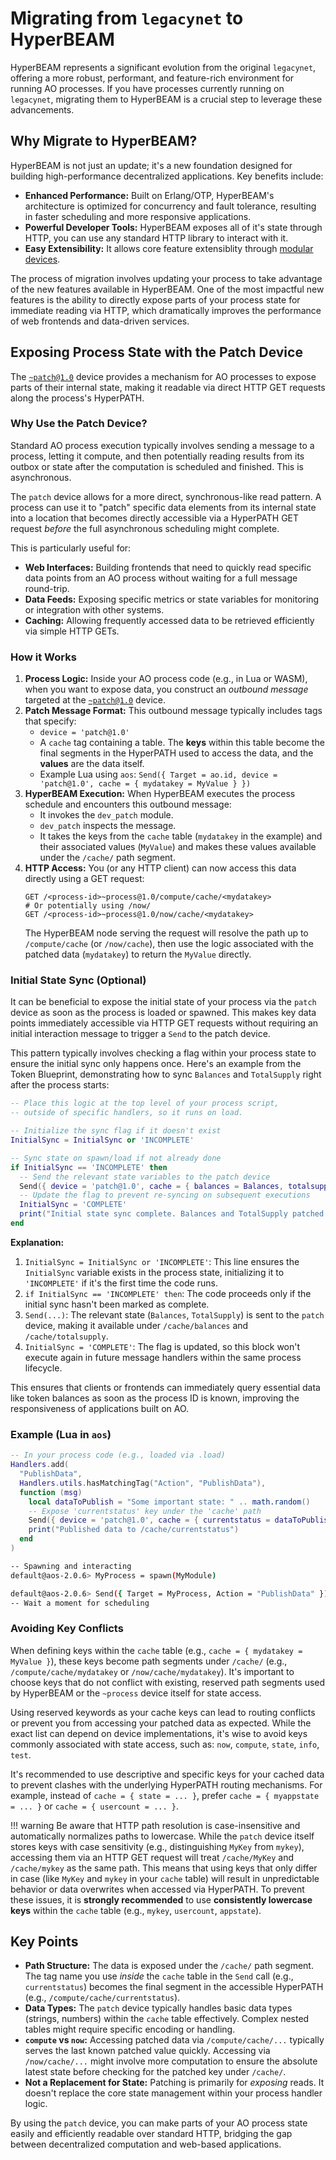 # Migrating from `legacynet` to HyperBEAM

HyperBEAM represents a significant evolution from the original `legacynet`, offering a more robust, performant, and feature-rich environment for running AO processes. If you have processes currently running on `legacynet`, migrating them to HyperBEAM is a crucial step to leverage these advancements.

## Why Migrate to HyperBEAM?

HyperBEAM is not just an update; it's a new foundation designed for building high-performance decentralized applications. Key benefits include:

*   **Enhanced Performance:** Built on Erlang/OTP, HyperBEAM's architecture is optimized for concurrency and fault tolerance, resulting in faster scheduling and more responsive applications.
*   **Powerful Developer Tools:** HyperBEAM exposes all of it's state through HTTP, you can use any standard HTTP library to interact with it. 
*   **Easy Extensibility:** It allows core feature extensiblity through [modular devices](../introduction/ao-devices.md).

The process of migration involves updating your process to take advantage of the new features available in HyperBEAM. One of the most impactful new features is the ability to directly expose parts of your process state for immediate reading via HTTP, which dramatically improves the performance of web frontends and data-driven services.

## Exposing Process State with the Patch Device

The [`~patch@1.0`](../resources/source-code/dev_patch.md) device provides a mechanism for AO processes to expose parts of their internal state, making it readable via direct HTTP GET requests along the process's HyperPATH.

### Why Use the Patch Device?

Standard AO process execution typically involves sending a message to a process, letting it compute, and then potentially reading results from its outbox or state after the computation is scheduled and finished. This is asynchronous.

The `patch` device allows for a more direct, synchronous-like read pattern. A process can use it to "patch" specific data elements from its internal state into a location that becomes directly accessible via a HyperPATH GET request *before* the full asynchronous scheduling might complete.

This is particularly useful for:

*   **Web Interfaces:** Building frontends that need to quickly read specific data points from an AO process without waiting for a full message round-trip.
*   **Data Feeds:** Exposing specific metrics or state variables for monitoring or integration with other systems.
*   **Caching:** Allowing frequently accessed data to be retrieved efficiently via simple HTTP GETs.

### How it Works

1.  **Process Logic:** Inside your AO process code (e.g., in Lua or WASM), when you want to expose data, you construct an *outbound message* targeted at the [`~patch@1.0`](../resources/source-code/dev_patch.md) device.
2.  **Patch Message Format:** This outbound message typically includes tags that specify:
    *   `device = 'patch@1.0'`
    *   A `cache` tag containing a table. The **keys** within this table become the final segments in the HyperPATH used to access the data, and the **values** are the data itself.
    *   Example Lua using `aos`: `Send({ Target = ao.id, device = 'patch@1.0', cache = { mydatakey = MyValue } })`
3.  **HyperBEAM Execution:** When HyperBEAM executes the process schedule and encounters this outbound message:
    *   It invokes the `dev_patch` module.
    *   `dev_patch` inspects the message.
    *   It takes the keys from the `cache` table (`mydatakey` in the example) and their associated values (`MyValue`) and makes these values available under the `/cache/` path segment.
4.  **HTTP Access:** You (or any HTTP client) can now access this data directly using a GET request:
    ```
    GET /<process-id>~process@1.0/compute/cache/<mydatakey>
    # Or potentially using /now/
    GET /<process-id>~process@1.0/now/cache/<mydatakey>
    ```
    The HyperBEAM node serving the request will resolve the path up to `/compute/cache` (or `/now/cache`), then use the logic associated with the patched data (`mydatakey`) to return the `MyValue` directly.

### Initial State Sync (Optional)

It can be beneficial to expose the initial state of your process via the `patch` device as soon as the process is loaded or spawned. This makes key data points immediately accessible via HTTP GET requests without requiring an initial interaction message to trigger a `Send` to the patch device.

This pattern typically involves checking a flag within your process state to ensure the initial sync only happens once. Here's an example from the Token Blueprint, demonstrating how to sync `Balances` and `TotalSupply` right after the process starts:

```lua
-- Place this logic at the top level of your process script, 
-- outside of specific handlers, so it runs on load.

-- Initialize the sync flag if it doesn't exist
InitialSync = InitialSync or 'INCOMPLETE'

-- Sync state on spawn/load if not already done
if InitialSync == 'INCOMPLETE' then
  -- Send the relevant state variables to the patch device
  Send({ device = 'patch@1.0', cache = { balances = Balances, totalsupply = TotalSupply } })
  -- Update the flag to prevent re-syncing on subsequent executions
  InitialSync = 'COMPLETE'
  print("Initial state sync complete. Balances and TotalSupply patched.")
end
```

**Explanation:**

1.  `InitialSync = InitialSync or 'INCOMPLETE'`: This line ensures the `InitialSync` variable exists in the process state, initializing it to `'INCOMPLETE'` if it's the first time the code runs.
2.  `if InitialSync == 'INCOMPLETE' then`: The code proceeds only if the initial sync hasn't been marked as complete.
3.  `Send(...)`: The relevant state (`Balances`, `TotalSupply`) is sent to the `patch` device, making it available under `/cache/balances` and `/cache/totalsupply`.
4.  `InitialSync = 'COMPLETE'`: The flag is updated, so this block won't execute again in future message handlers within the same process lifecycle.

This ensures that clients or frontends can immediately query essential data like token balances as soon as the process ID is known, improving the responsiveness of applications built on AO.

### Example (Lua in `aos`)

```lua
-- In your process code (e.g., loaded via .load)
Handlers.add(
  "PublishData",
  Handlers.utils.hasMatchingTag("Action", "PublishData"),
  function (msg)
    local dataToPublish = "Some important state: " .. math.random()
    -- Expose 'currentstatus' key under the 'cache' path
    Send({ device = 'patch@1.0', cache = { currentstatus = dataToPublish } })
    print("Published data to /cache/currentstatus")
  end
)
```

```bash
-- Spawning and interacting
default@aos-2.0.6> MyProcess = spawn(MyModule)

default@aos-2.0.6> Send({ Target = MyProcess, Action = "PublishData" })
-- Wait a moment for scheduling
```

### Avoiding Key Conflicts

When defining keys within the `cache` table (e.g., `cache = { mydatakey = MyValue }`), these keys become path segments under `/cache/` (e.g., `/compute/cache/mydatakey` or `/now/cache/mydatakey`). It's important to choose keys that do not conflict with existing, reserved path segments used by HyperBEAM or the `~process` device itself for state access.

Using reserved keywords as your cache keys can lead to routing conflicts or prevent you from accessing your patched data as expected. While the exact list can depend on device implementations, it's wise to avoid keys commonly associated with state access, such as: `now`, `compute`, `state`, `info`, `test`.

It's recommended to use descriptive and specific keys for your cached data to prevent clashes with the underlying HyperPATH routing mechanisms. For example, instead of `cache = { state = ... }`, prefer `cache = { myappstate = ... }` or `cache = { usercount = ... }`.

!!! warning
    Be aware that HTTP path resolution is case-insensitive and automatically normalizes paths to lowercase. While the `patch` device itself stores keys with case sensitivity (e.g., distinguishing `MyKey` from `mykey`), accessing them via an HTTP GET request will treat `/cache/MyKey` and `/cache/mykey` as the same path. This means that using keys that only differ in case (like `MyKey` and `mykey` in your `cache` table) will result in unpredictable behavior or data overwrites when accessed via HyperPATH. To prevent these issues, it is **strongly recommended** to use **consistently lowercase keys** within the `cache` table (e.g., `mykey`, `usercount`, `appstate`).

## Key Points

*   **Path Structure:** The data is exposed under the `/cache/` path segment. The tag name you use *inside* the `cache` table in the `Send` call (e.g., `currentstatus`) becomes the final segment in the accessible HyperPATH (e.g., `/compute/cache/currentstatus`).
*   **Data Types:** The `patch` device typically handles basic data types (strings, numbers) within the `cache` table effectively. Complex nested tables might require specific encoding or handling.
*   **`compute` vs `now`:** Accessing patched data via `/compute/cache/...` typically serves the last known patched value quickly. Accessing via `/now/cache/...` might involve more computation to ensure the absolute latest state before checking for the patched key under `/cache/`.
*   **Not a Replacement for State:** Patching is primarily for *exposing* reads. It doesn't replace the core state management within your process handler logic.

By using the `patch` device, you can make parts of your AO process state easily and efficiently readable over standard HTTP, bridging the gap between decentralized computation and web-based applications.